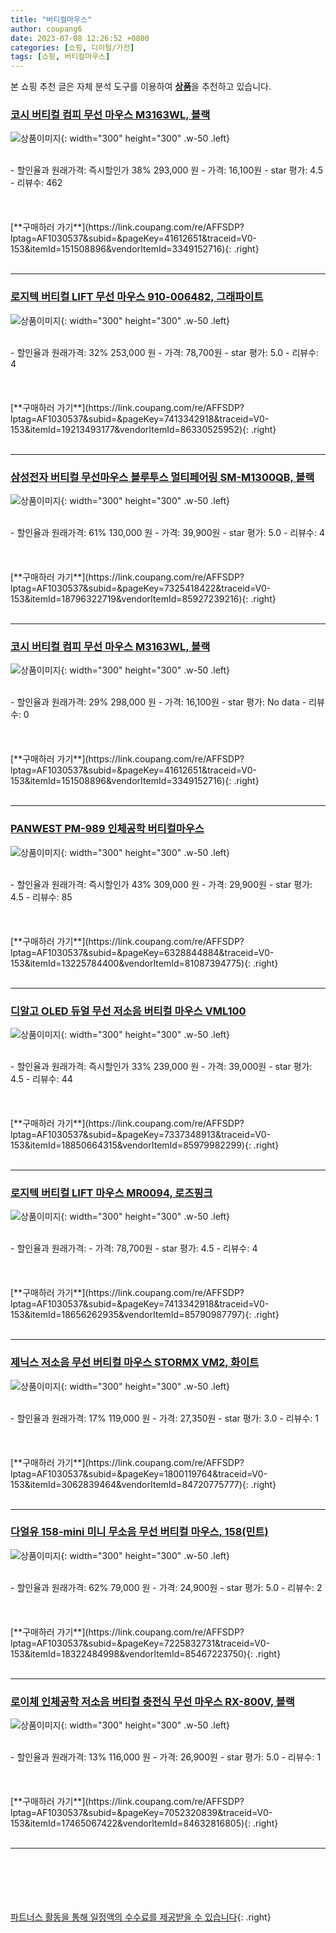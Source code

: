 ```yaml
---
title: "버티컬마우스"
author: coupang6
date: 2023-07-08 12:26:52 +0800
categories: [쇼핑, 디이털/가전]
tags: [쇼핑, 버티컬마우스]
---
```


본 쇼핑 추천 글은 자체 분석 도구를 이용하여 [**상품**](https://link.coupang.com/a/bao1ui)을 추천하고 있습니다.

### [코시 버티컬 컴피 무선 마우스 M3163WL, 블랙](https://link.coupang.com/re/AFFSDP?lptag=AF1030537&subid=&pageKey=41612651&traceid=V0-153&itemId=151508896&vendorItemId=3349152716)

![상품이미지](https://thumbnail6.coupangcdn.com/thumbnails/remote/230x230ex/image/retail/images/2017/10/17/16/9/22ea5852-e569-40bd-abfe-f5b69f1d3417.jpg){: width="300" height="300" .w-50 .left}


<br>
- 할인율과 원래가격: 즉시할인가 38%  293,000   원
- 가격: 16,100원
- star 평가: 4.5
- 리뷰수: 462
<br>
<br>
<br>
<br>
[**구매하러 가기**](https://link.coupang.com/re/AFFSDP?lptag=AF1030537&subid=&pageKey=41612651&traceid=V0-153&itemId=151508896&vendorItemId=3349152716){: .right}
<br>
<br>

---

### [로지텍 버티컬 LIFT 무선 마우스 910-006482, 그래파이트](https://link.coupang.com/re/AFFSDP?lptag=AF1030537&subid=&pageKey=7413342918&traceid=V0-153&itemId=19213493177&vendorItemId=86330525952)

![상품이미지](https://thumbnail7.coupangcdn.com/thumbnails/remote/230x230ex/image/retail/images/2023/06/20/16/7/61b122f0-54cf-44a6-90a8-5484dc9eac25.jpg){: width="300" height="300" .w-50 .left}


<br>
- 할인율과 원래가격: 32%  253,000   원
- 가격: 78,700원
- star 평가: 5.0
- 리뷰수: 4
<br>
<br>
<br>
<br>
[**구매하러 가기**](https://link.coupang.com/re/AFFSDP?lptag=AF1030537&subid=&pageKey=7413342918&traceid=V0-153&itemId=19213493177&vendorItemId=86330525952){: .right}
<br>
<br>

---

### [삼성전자 버티컬 무선마우스 블루투스 멀티페어링 SM-M1300QB, 블랙](https://link.coupang.com/re/AFFSDP?lptag=AF1030537&subid=&pageKey=7325418422&traceid=V0-153&itemId=18796322719&vendorItemId=85927239216)

![상품이미지](https://thumbnail10.coupangcdn.com/thumbnails/remote/230x230ex/image/retail/images/2023/05/10/15/2/4d62e502-de04-4ed1-aaed-7c65501fc9b4.jpg){: width="300" height="300" .w-50 .left}


<br>
- 할인율과 원래가격: 61%  130,000   원
- 가격: 39,900원
- star 평가: 5.0
- 리뷰수: 4
<br>
<br>
<br>
<br>
[**구매하러 가기**](https://link.coupang.com/re/AFFSDP?lptag=AF1030537&subid=&pageKey=7325418422&traceid=V0-153&itemId=18796322719&vendorItemId=85927239216){: .right}
<br>
<br>

---

### [코시 버티컬 컴피 무선 마우스 M3163WL, 블랙](https://link.coupang.com/re/AFFSDP?lptag=AF1030537&subid=&pageKey=41612651&traceid=V0-153&itemId=151508896&vendorItemId=3349152716)

![상품이미지](https://thumbnail6.coupangcdn.com/thumbnails/remote/230x230ex/image/retail/images/2017/10/17/16/9/22ea5852-e569-40bd-abfe-f5b69f1d3417.jpg){: width="300" height="300" .w-50 .left}


<br>
- 할인율과 원래가격: 29%  298,000   원
- 가격: 16,100원
- star 평가: No data
- 리뷰수: 0
<br>
<br>
<br>
<br>
[**구매하러 가기**](https://link.coupang.com/re/AFFSDP?lptag=AF1030537&subid=&pageKey=41612651&traceid=V0-153&itemId=151508896&vendorItemId=3349152716){: .right}
<br>
<br>

---

### [PANWEST PM-989 인체공학 버티컬마우스](https://link.coupang.com/re/AFFSDP?lptag=AF1030537&subid=&pageKey=6328844884&traceid=V0-153&itemId=13225784400&vendorItemId=81087394775)

![상품이미지](https://thumbnail8.coupangcdn.com/thumbnails/remote/230x230ex/image/vendor_inventory/ba3a/c7fa4d90ef3ee3e4d3f9d3079e19bc266f0810418cc2023c280d8403ca69.jpg){: width="300" height="300" .w-50 .left}


<br>
- 할인율과 원래가격: 즉시할인가 43%  309,000   원
- 가격: 29,900원
- star 평가: 4.5
- 리뷰수: 85
<br>
<br>
<br>
<br>
[**구매하러 가기**](https://link.coupang.com/re/AFFSDP?lptag=AF1030537&subid=&pageKey=6328844884&traceid=V0-153&itemId=13225784400&vendorItemId=81087394775){: .right}
<br>
<br>

---

### [디알고 OLED 듀얼 무선 저소음 버티컬 마우스 VML100](https://link.coupang.com/re/AFFSDP?lptag=AF1030537&subid=&pageKey=7337348913&traceid=V0-153&itemId=18850664315&vendorItemId=85979982299)

![상품이미지](https://thumbnail7.coupangcdn.com/thumbnails/remote/230x230ex/image/vendor_inventory/f40f/103a1dc4981567d427e3e96cb81f5e666cf0bd765a1c54e3b68311aa4282.jpg){: width="300" height="300" .w-50 .left}


<br>
- 할인율과 원래가격: 즉시할인가 33%  239,000   원
- 가격: 39,000원
- star 평가: 4.5
- 리뷰수: 44
<br>
<br>
<br>
<br>
[**구매하러 가기**](https://link.coupang.com/re/AFFSDP?lptag=AF1030537&subid=&pageKey=7337348913&traceid=V0-153&itemId=18850664315&vendorItemId=85979982299){: .right}
<br>
<br>

---

### [로지텍 버티컬 LIFT 마우스 MR0094, 로즈핑크](https://link.coupang.com/re/AFFSDP?lptag=AF1030537&subid=&pageKey=7413342918&traceid=V0-153&itemId=18656262935&vendorItemId=85790987797)

![상품이미지](https://thumbnail8.coupangcdn.com/thumbnails/remote/230x230ex/image/retail/images/2023/04/26/16/4/728bc758-ce73-4744-ab04-929af72871eb.png){: width="300" height="300" .w-50 .left}


<br>
- 할인율과 원래가격: 
- 가격: 78,700원
- star 평가: 4.5
- 리뷰수: 4
<br>
<br>
<br>
<br>
[**구매하러 가기**](https://link.coupang.com/re/AFFSDP?lptag=AF1030537&subid=&pageKey=7413342918&traceid=V0-153&itemId=18656262935&vendorItemId=85790987797){: .right}
<br>
<br>

---

### [제닉스 저소음 무선 버티컬 마우스 STORMX VM2, 화이트](https://link.coupang.com/re/AFFSDP?lptag=AF1030537&subid=&pageKey=1800119764&traceid=V0-153&itemId=3062839464&vendorItemId=84720775777)

![상품이미지](https://thumbnail9.coupangcdn.com/thumbnails/remote/230x230ex/image/vendor_inventory/b949/6131957ade4c04f94d524bbb5baf0e4e5412469883c36e2fd770cbbfe3e3.jpg){: width="300" height="300" .w-50 .left}


<br>
- 할인율과 원래가격: 17%  119,000   원
- 가격: 27,350원
- star 평가: 3.0
- 리뷰수: 1
<br>
<br>
<br>
<br>
[**구매하러 가기**](https://link.coupang.com/re/AFFSDP?lptag=AF1030537&subid=&pageKey=1800119764&traceid=V0-153&itemId=3062839464&vendorItemId=84720775777){: .right}
<br>
<br>

---

### [다얼유 158-mini 미니 무소음 무선 버티컬 마우스, 158(민트)](https://link.coupang.com/re/AFFSDP?lptag=AF1030537&subid=&pageKey=7225832731&traceid=V0-153&itemId=18322484998&vendorItemId=85467223750)

![상품이미지](https://thumbnail9.coupangcdn.com/thumbnails/remote/230x230ex/image/vendor_inventory/ad60/e5d043fe3604f02324f51eaa9900b933fe1279b64f1b3c3f5a604e39346e.jpg){: width="300" height="300" .w-50 .left}


<br>
- 할인율과 원래가격: 62%  79,000   원
- 가격: 24,900원
- star 평가: 5.0
- 리뷰수: 2
<br>
<br>
<br>
<br>
[**구매하러 가기**](https://link.coupang.com/re/AFFSDP?lptag=AF1030537&subid=&pageKey=7225832731&traceid=V0-153&itemId=18322484998&vendorItemId=85467223750){: .right}
<br>
<br>

---

### [로이체 인체공학 저소음 버티컬 충전식 무선 마우스 RX-800V, 블랙](https://link.coupang.com/re/AFFSDP?lptag=AF1030537&subid=&pageKey=7052320839&traceid=V0-153&itemId=17465067422&vendorItemId=84632816805)

![상품이미지](https://thumbnail8.coupangcdn.com/thumbnails/remote/230x230ex/image/retail/images/2366883159540747-317faa28-f9b9-4f8a-b2b7-ec44642aaec0.jpg){: width="300" height="300" .w-50 .left}


<br>
- 할인율과 원래가격: 13%  116,000   원
- 가격: 26,900원
- star 평가: 5.0
- 리뷰수: 1
<br>
<br>
<br>
<br>
[**구매하러 가기**](https://link.coupang.com/re/AFFSDP?lptag=AF1030537&subid=&pageKey=7052320839&traceid=V0-153&itemId=17465067422&vendorItemId=84632816805){: .right}
<br>
<br>

---
<br><br><br><br><br> [파트너스 활동을 통해 일정액의 수수료를 제공받을 수 있습니다](https://link.coupang.com/a/bao1ui){: .right}